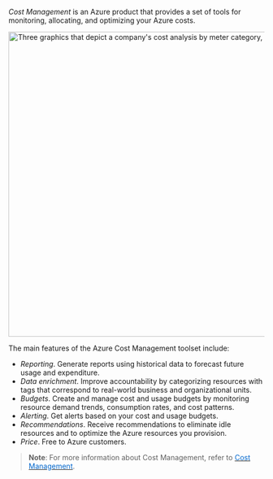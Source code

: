 
*Cost Management* is an Azure product that provides a set of tools for monitoring, allocating, and optimizing your Azure costs.

<p style="text-align:center;">
<img src="../Linked_Image_Files/0403-cost-vs-budget.png" width="800" height="600" alt="Three graphics that depict a company's cost analysis by meter category, resource location, and resource group name">
</p>

The main features of the Azure Cost Management toolset include:

- *Reporting*. Generate reports using historical data to forecast future usage and expenditure.
- *Data enrichment*. Improve accountability by categorizing resources with tags that correspond to real-world business and organizational units.
- *Budgets*. Create and manage cost and usage budgets by monitoring resource demand trends, consumption rates, and cost patterns.
- *Alerting*. Get alerts based on your cost and usage budgets.
- *Recommendations*. Receive recommendations to eliminate idle resources and to optimize the Azure resources you provision.
- *Price*. Free to Azure customers.

> **Note**: For more information about Cost Management, refer to <a href="https://azure.microsoft.com/en-us/services/cost-management/" target="_blank"><span style="color: #0066cc;" color="#0066cc"> Cost Management</span></a>.
